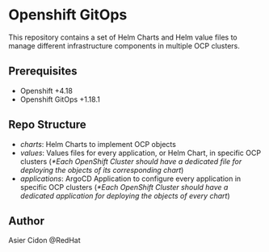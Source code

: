 # Openshift GitOps

This repository contains a set of Helm Charts and Helm value files to manage different infrastructure components in multiple OCP clusters.

## Prerequisites

- Openshift +4.18
- Openshift GitOps +1.18.1

## Repo Structure

- *charts*: Helm Charts to implement OCP objects 
- *values*: Values files for every application, or Helm Chart, in specific OCP clusters (_*Each OpenShift Cluster should have a dedicated file for deploying the objects of its corresponding chart_)
- *applications*: ArgoCD Application to configure every application in specific OCP clusters (_*Each OpenShift Cluster should have a dedicated application for deploying the objects of every chart_)

## Author 

Asier Cidon @RedHat
